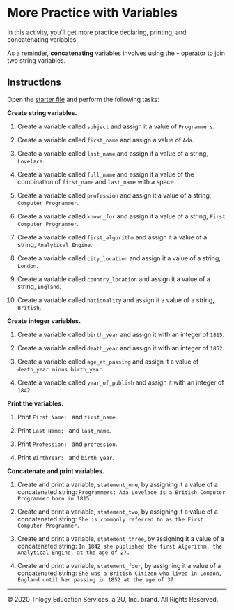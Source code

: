 # More Practice with Variables

In this activity, you’ll get more practice declaring, printing, and concatenating variables.

As a reminder, **concatenating** variables involves using the `+` operator to join two string variables.

## Instructions

Open the [starter file](Unsolved/variables.py) and perform the following tasks:

**Create string variables.**

1. Create a variable called `subject` and assign it a value of `Programmers`.

2. Create a variable called `first_name` and assign a value of `Ada`.

3. Create a variable called `last_name` and assign it a value of a string, `Lovelace`.

4. Create a variable called `full_name` and assign it a value of the combination of `first_name` and `last_name` with a space.

5. Create a variable called `profession` and assign it a value of a string, `Computer Programmer`.

6. Create a variable called `known_for` and assign it a value of a string, `First Computer Programmer`.

7. Create a variable called `first_algorithm` and assign it a value of a string, `Analytical Engine`.

8. Create a variable called `city_location` and assign it a value of a string, `London`.

9. Create a variable called `country_location` and assign it a value of a string, `England`.

10. Create a variable called `nationality` and assign it a value of a string, `British`.

**Create integer variables.**

1. Create a variable called `birth_year` and assign it with an integer of `1815`.

2. Create a variable called `death_year` and assign it with an integer of `1852`.

3. Create a variable called `age_at_passing` and assign it a value of `death_year minus birth_year`.

4. Create a variable called `year_of_publish` and assign it with an integer of `1842`.

**Print the variables.**

1. Print `First Name: ` and `first_name`.

2. Print `Last Name: ` and `last_name`.

3. Print `Profession: ` and `profession`.

4. Print `BirthYear: ` and `birth_year`.

**Concatenate and print variables.**

1. Create and print a variable, `statement_one`, by assigning it a value of a concatenated string: `Programmers: Ada Lovelace is a British Computer Programmer born in 1815.`

2. Create and print a variable, `statement_two`, by assigning it a value of a concatenated string: `She is commonly referred to as the First Computer Programmer.`

3. Create and print a variable, `statement_three`, by assigning it a value of a concatenated string: `In 1842 she published the first Algorithm, the Analytical Engine, at the age of 27.`

4. Create and print a variable, `statement_four`, by assigning it a value of a concatenated string: `She was a British Citizen who lived in London, England until her passing in 1852 at the age of 37.`

---

© 2020 Trilogy Education Services, a 2U, Inc. brand. All Rights Reserved.
